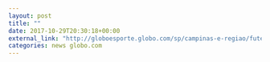 ```yaml
---
layout: post
title: ""
date: 2017-10-29T20:30:18+00:00
external_link: "http://globoesporte.globo.com/sp/campinas-e-regiao/futebol/brasileirao-serie-a/jogo/29-10-2017/ponte-preta-corinthians/"
categories: news globo.com
---
```

